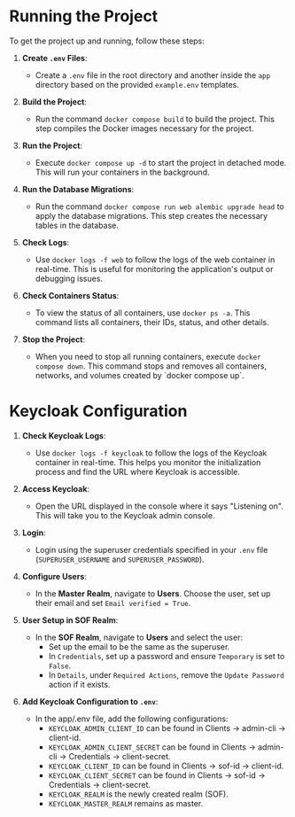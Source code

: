# Running the Project

To get the project up and running, follow these steps:

1. **Create `.env` Files**:
    - Create a `.env` file in the root directory and another inside the `app` directory based on the provided
      `example.env` templates.

2. **Build the Project**:
    - Run the command `docker compose build` to build the project. This step compiles the Docker images necessary for
      the project.

3. **Run the Project**:
    - Execute `docker compose up -d` to start the project in detached mode. This will run your containers in the
      background.

4. **Run the Database Migrations**:
    - Run the command `docker compose run web alembic upgrade head` to apply the database migrations. This step creates
      the necessary tables in the database.

5. **Check Logs**:
    - Use `docker logs -f web` to follow the logs of the web container in real-time. This is useful for monitoring the
      application's output or debugging issues.

6. **Check Containers Status**:
    - To view the status of all containers, use `docker ps -a`. This command lists all containers, their IDs, status,
      and other details.

7. **Stop the Project**:
    - When you need to stop all running containers, execute `docker compose down`. This command stops and removes all
      containers, networks, and volumes created by \`docker compose up\`.

# Keycloak Configuration

1. **Check Keycloak Logs**:
    - Use `docker logs -f keycloak` to follow the logs of the Keycloak container in real-time. This helps you monitor
      the initialization process and find the URL where Keycloak is accessible.

2. **Access Keycloak**:
    - Open the URL displayed in the console where it says "Listening on". This will take you to the Keycloak admin
      console.

3. **Login**:
    - Login using the superuser credentials specified in your `.env` file (`SUPERUSER_USERNAME` and
      `SUPERUSER_PASSWORD`).

4. **Configure Users**:
    - In the **Master Realm**, navigate to **Users**. Choose the user, set up their email and set
      `Email verified = True`.

5. **User Setup in SOF Realm**:
    - In the **SOF Realm**, navigate to **Users** and select the user:
        - Set up the email to be the same as the superuser.
        - In `Credentials`, set up a password and ensure `Temporary` is set to `False`.
        - In `Details`, under `Required Actions`, remove the `Update Password` action if it exists.

6. **Add Keycloak Configuration to `.env`**:
    - In the app/.env file, add the following configurations:
      - `KEYCLOAK_ADMIN_CLIENT_ID` can be found in Clients -> admin-cli -> client-id.
      - `KEYCLOAK_ADMIN_CLIENT_SECRET` can be found in Clients -> admin-cli -> Credentials -> client-secret.
      - `KEYCLOAK_CLIENT_ID` can be found in Clients -> sof-id -> client-id.
      - `KEYCLOAK_CLIENT_SECRET` can be found in Clients -> sof-id -> Credentials -> client-secret.
      - `KEYCLOAK_REALM` is the newly created realm (SOF).
      - `KEYCLOAK_MASTER_REALM` remains as master.